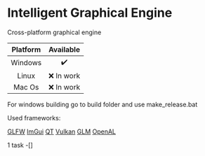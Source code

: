 # Intelligent Graphical Engine

Cross-platform graphical engine  

| Platform | Available |
|:--------:|:---------:|
| Windows  |:heavy_check_mark:|
| Linux    | :x: In work |
| Mac Os   | :x: In work |

For windows building go to build folder and use make_release.bat

Used frameworks:

[GLFW](https://github.com/glfw/glfw)
[ImGui](https://github.com/ocornut/imgui)
[QT](https://github.com/qt)
[Vulkan](https://github.com/KhronosGroup)
[GLM](https://github.com/g-truc/glm)
[OpenAL](https://github.com/kcat/openal-soft)  

1 task -[]

